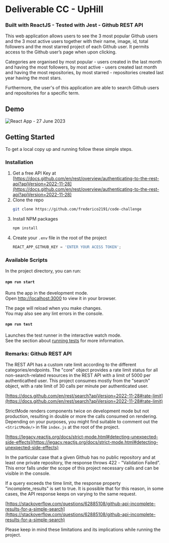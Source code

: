 # Deliverable CC - UpHill
### Built with ReactJS - Tested with Jest - Github REST API

This web application allows users to see the 3 most popular Github users and the 3 most active users together with their name, image, id, total followers and the most starred project of each Github user. It permits access to the Github user’s page when upon clicking.

Categories are organised by most popular - users created in the last month and having the most followers, by most active - users created last month and having the most repositories, by most starred - repositories created last year having the most stars.

Furthermore, the user's of this application are able to search Github users and repositories for a specific term.

## Demo
![React App - 27 June 2023](https://github.com/frederico2191/code-challenge/assets/121037395/2edaa537-eb0b-46a1-9997-a9a513276fda)


## Getting Started

To get a local copy up and running follow these simple steps.


### Installation

1. Get a free API Key at [https://docs.github.com/en/rest/overview/authenticating-to-the-rest-api?apiVersion=2022-11-28](https://docs.github.com/en/rest/overview/authenticating-to-the-rest-api?apiVersion=2022-11-28)
2. Clone the repo
   ```sh
   git clone https://github.com/frederico2191/code-challenge
   ```
3. Install NPM packages
   ```sh
   npm install
   ```
4. Create your `.env` file in the root of the project
   ```js
   REACT_APP_GITHUB_KEY = 'ENTER YOUR ACESS TOKEN';
   ```


### Available Scripts

In the project directory, you can run:

#### `npm run start`

Runs the app in the development mode.\
Open [http://localhost:3000](http://localhost:3000) to view it in your browser.

The page will reload when you make changes.\
You may also see any lint errors in the console.

#### `npm run test`

Launches the test runner in the interactive watch mode.\
See the section about [running tests](https://facebook.github.io/create-react-app/docs/running-tests) for more information.

### Remarks: Github REST API

The REST API has a custom rate limit according to the different categories/endpoints. The "core" object provides a rate limit status for all non-search-related resources in the REST API with a limit of 5000 per authenticathed user. This project consumes mostly from the "search" object, with a rate limit of 30 calls per minute per authenticated user.

[https://docs.github.com/en/rest/search?apiVersion=2022-11-28#rate-limit](https://docs.github.com/en/rest/search?apiVersion=2022-11-28#rate-limit)

StrictMode renders components twice on development mode but not production, resulting in double or more the calls consumed on rendering. Depending on your purposes, you might find suitable to comment out the `<StrictMode/>` in file `index.js` at the root of the project.

[https://legacy.reactjs.org/docs/strict-mode.html#detecting-unexpected-side-effects](https://legacy.reactjs.org/docs/strict-mode.html#detecting-unexpected-side-effects)

In the particular case that a given Github has no public repository and at least one private repository, the response throws 422 - "Validation Failed". This error falls under the scope of this project necessary calls and can be visible in the console.

If a query exceeds the time limit, the response property "incomplete_results" is set to true. It is possible that for this reason, in some cases, the API response keeps on varying to the same request.

[https://stackoverflow.com/questions/62885108/github-api-incomplete-results-for-a-simple-search](https://stackoverflow.com/questions/62885108/github-api-incomplete-results-for-a-simple-search)

Please keep in mind these limitations and its implications while running the project.



